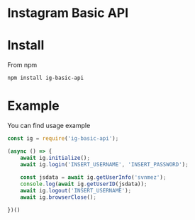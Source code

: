 # Instagram Basic API

# Install

From npm

```
npm install ig-basic-api
```

# Example

You can find usage example

```javascript
const ig = require('ig-basic-api');

(async () => {
    await ig.initialize();
    await ig.login('INSERT_USERNAME', 'INSERT_PASSWORD');
    
    const jsdata = await ig.getUserInfo('svnmez');
    console.log(await ig.getUserID(jsdata));
    await ig.logout('INSERT_USERNAME');
    await ig.browserClose();

})()
```
